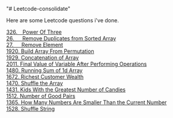 "# Leetcode-consolidate"

Here are some Leetcode questions i've done. 
<!-- <a href="https://leetcode.com/problems/"></a> <br /> -->
<a href="https://leetcode.com/problems/power-of-three/">326.&emsp;Power Of Three</a> <br />
<a href="https://leetcode.com/problems/remove-duplicates-from-sorted-array/">26. &emsp; Remove Duplicates from Sorted Array</a> <br />
<a href="https://leetcode.com/problems/remove-element/ ">27.  &emsp;    Remove Element </a> <br />
<a href="https://leetcode.com/problems/build-array-from-permutation/">1920. Build Array From Permutation</a> <br />
<a href="https://leetcode.com/problems/concatenation-of-array/">1929. Concatenation of Array</a> <br />
<a href="https://leetcode.com/problems/final-value-of-variable-after-performing-operations">2011. Final Value of Variable After Performing Operations</a> <br />
<a href="https://leetcode.com/problems/running-sum-of-1d-array">1480. Running Sum of 1d Array</a> <br />
<a href="https://leetcode.com/problems/richest-customer-wealth">1672. Richest Customer Wealth</a> <br />
<a href="https://leetcode.com/problems/shuffle-the-array">1470. Shuffle the Array</a> <br />
<a href="https://leetcode.com/problems/kids-with-the-greatest-number-of-candies">1431. Kids With the Greatest Number of Candies</a> <br />
<a href="https://leetcode.com/problems/number-of-good-pairs">1512. Number of Good Pairs</a> <br />
<a href="https://leetcode.com/problems/how-many-numbers-are-smaller-than-the-current-number/">1365. How Many Numbers Are Smaller Than the Current Number</a> <br />
<a href="https://leetcode.com/problems/shuffle-string/">1528. Shuffle String</a> <br />